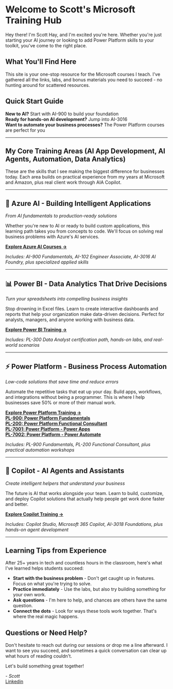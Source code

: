 # Welcome to Scott's Microsoft Training Hub

Hey there! I'm Scott Hay, and I'm excited you're here. Whether you're just starting your AI journey or looking to add Power Platform skills to your toolkit, you've come to the right place.

## What You'll Find Here

This site is your one-stop resource for the Microsoft courses I teach. I've gathered all the links, labs, and bonus materials you need to succeed - no hunting around for scattered resources.

## Quick Start Guide

**New to AI?** Start with AI-900 to build your foundation  
**Ready for hands-on AI development?** Jump into AI-3016  
**Want to automate your business processes?** The Power Platform courses are perfect for you

---

## My Core Training Areas (AI App Development, AI Agents, Automation, Data Analytics)

These are the skills that I see making the biggest difference for businesses today. Each area builds on practical experience from my years at Microsoft and Amazon, plus real client work through AIA Copilot.

---

## 🤖 Azure AI - Building Intelligent Applications
*From AI fundamentals to production-ready solutions*

Whether you're new to AI or ready to build custom applications, this learning path takes you from concepts to code. We'll focus on solving real business problems with Azure's AI services.

**[Explore Azure AI Courses →](azure_ai.md)**

*Includes: AI-900 Fundamentals, AI-102 Engineer Associate, AI-3016 AI Foundry, plus specialized applied skills*

---

## 📊 Power BI - Data Analytics That Drive Decisions
*Turn your spreadsheets into compelling business insights*

Stop drowning in Excel files. Learn to create interactive dashboards and reports that help your organization make data-driven decisions. Perfect for analysts, managers, and anyone working with business data.

**[Explore Power BI Training →](pl-300_PowerBI.md)**

*Includes: PL-300 Data Analyst certification path, hands-on labs, and real-world scenarios*

---

## ⚡ Power Platform - Business Process Automation
*Low-code solutions that save time and reduce errors*

Automate the repetitive tasks that eat up your day. Build apps, workflows, and integrations without being a programmer. This is where I help businesses save 50% or more of their manual work.

**[Explore Power Platform Training →](power-platform.md)**<br>
**[PL-900: Power Platform Fundamentals](pl-900_PowerFundamentals.md)**<br>
**[PL-200: Power Platform Functional Consultant](pl-200_PowerPlatform.md)**<br>
**[PL-7001: Power Platform - Power Apps](pl-7001_power-apps.md)**<br>
**[PL-7002: Power Platform - Power Automate](pl-7002_power-automate.md)**

*Includes: PL-900 Fundamentals, PL-200 Functional Consultant, plus practical automation workshops*

---

## 🤝 Copilot - AI Agents and Assistants
*Create intelligent helpers that understand your business*

The future is AI that works alongside your team. Learn to build, customize, and deploy Copilot solutions that actually help people get work done faster and better.

**[Explore Copilot Training →](copilot.md)**

*Includes: Copilot Studio, Microsoft 365 Copilot, AI-3018 Foundations, plus hands-on agent development*

---

## Learning Tips from Experience

After 25+ years in tech and countless hours in the classroom, here's what I've learned helps students succeed:

- **Start with the business problem** - Don't get caught up in features. Focus on what you're trying to solve.
- **Practice immediately** - Use the labs, but also try building something for your own work.
- **Ask questions** - I'm here to help, and chances are others have the same question.
- **Connect the dots** - Look for ways these tools work together. That's where the real magic happens.

## Questions or Need Help?

Don't hesitate to reach out during our sessions or drop me a line afterward. I want to see you succeed, and sometimes a quick conversation can clear up what hours of reading couldn't.

Let's build something great together!

*- Scott*<br>
[Linkedin](https://linkedin.com/in/scotthay)